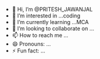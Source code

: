 - 👋 Hi, I’m @PRITESH_JAWANJAL
- 👀 I’m interested in ...coding
- 🌱 I’m currently learning ...MCA
- 💞️ I’m looking to collaborate on ...
- 📫 How to reach me ...
- 😄 Pronouns: ...
- ⚡ Fun fact: ...

<!---
PRITESHPATI/PRITESHPATI is a ✨ special ✨ repository because its `README.md` (this file) appears on your GitHub profile.
You can click the Preview link to take a look at your changes.
--->
